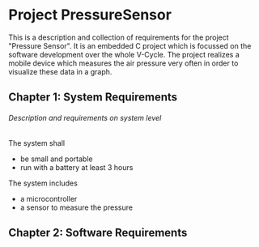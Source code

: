 # Project PressureSensor
This is a description and collection of requirements for the project "Pressure Sensor".
It is an embedded C project which is focussed on the software development over the whole V-Cycle.
The project realizes a mobile device which measures the air pressure very often in order to visualize these data in a graph.

## Chapter 1: System Requirements
###### Description and requirements on system level
The system shall
- be small and portable
- run with a battery at least 3 hours

The system includes
- a microcontroller
- a sensor to measure the pressure

## Chapter 2: Software Requirements
